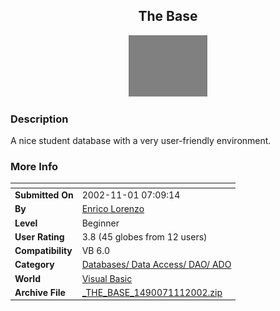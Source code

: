 ﻿<div align="center">

## The Base

<img src="BlankImage.jpg">
</div>

### Description

A nice student database with a very user-friendly environment.
 
### More Info
 


<span>             |<span>
---                |---
**Submitted On**   |2002-11-01 07:09:14
**By**             |[Enrico Lorenzo](https://github.com/Planet-Source-Code/PSCIndex/blob/master/ByAuthor/enrico-lorenzo.md)
**Level**          |Beginner
**User Rating**    |3.8 (45 globes from 12 users)
**Compatibility**  |VB 6\.0
**Category**       |[Databases/ Data Access/ DAO/ ADO](https://github.com/Planet-Source-Code/PSCIndex/blob/master/ByCategory/databases-data-access-dao-ado__1-6.md)
**World**          |[Visual Basic](https://github.com/Planet-Source-Code/PSCIndex/blob/master/ByWorld/visual-basic.md)
**Archive File**   |[\_THE\_BASE\_1490071112002\.zip](https://github.com/Planet-Source-Code/enrico-lorenzo-the-base__1-38907/archive/master.zip)








